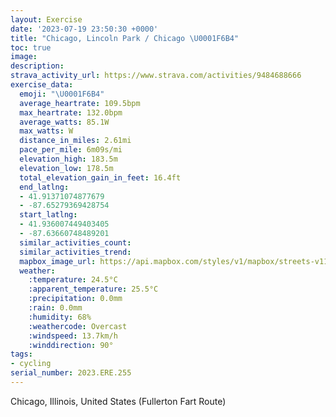 ```yaml
---
layout: Exercise
date: '2023-07-19 23:50:30 +0000'
title: "Chicago, Lincoln Park / Chicago \U0001F6B4"
toc: true
image:
description:
strava_activity_url: https://www.strava.com/activities/9484688666
exercise_data:
  emoji: "\U0001F6B4"
  average_heartrate: 109.5bpm
  max_heartrate: 132.0bpm
  average_watts: 85.1W
  max_watts: W
  distance_in_miles: 2.61mi
  pace_per_mile: 6m09s/mi
  elevation_high: 183.5m
  elevation_low: 178.5m
  total_elevation_gain_in_feet: 16.4ft
  end_latlng:
  - 41.91371074877679
  - -87.65279369428754
  start_latlng:
  - 41.936007449403405
  - -87.63660748489201
  similar_activities_count:
  similar_activities_trend:
  mapbox_image_url: https://api.mapbox.com/styles/v1/mapbox/streets-v11/static/path-5+787af2-1.0(qn%7D~Fjo%7BuOlBM%60AOl%40QbA_%40dAg%40VEd%40En%40SNC%5CDr%40Zd%40N%5EVZNzAh%40%60%40J%5CD%5C%40fAOxAq%40d%40OxAkA%7CB%7DA%7C%40e%40nDcBlBy%40rCyAr%40Wh%40%5DJ%3FDLDlAARQz%40C%5C%3F%5CJv%40Dz%40MzABJHPFJPJ%40HA%7C%40HtBFxF%40xAJfCDnEBrUHxL%3FzDCrFJzKDxLDnACdCrAGpMKjCGlA%3Fna%40g%40),pin-s-s+e5b22e(-87.63654,41.93529),pin-s-f+89ae00(-87.65339,41.91608)/auto/800x800?access_token=pk.eyJ1Ijoiam9zaGJlY2ttYW4iLCJhIjoiY205eWR2aDd1MWZ6djJrbXc4a3M0bWZleiJ9.XiG9OWkNcZk2QzjJbxLB4A
  weather:
    :temperature: 24.5°C
    :apparent_temperature: 25.5°C
    :precipitation: 0.0mm
    :rain: 0.0mm
    :humidity: 68%
    :weathercode: Overcast
    :windspeed: 13.7km/h
    :winddirection: 90°
tags:
- cycling
serial_number: 2023.ERE.255
---
```

Chicago, Illinois, United States (Fullerton Fart Route)
